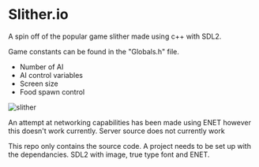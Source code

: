 # Slither.io
A spin off of the popular game slither made using c++ with SDL2.

Game constants can be found in the "Globals.h" file.
* Number of AI
* AI control variables
* Screen size
* Food spawn control

![slither](https://cloud.githubusercontent.com/assets/7946141/18633819/0c0dd61a-7e76-11e6-91f7-a38e7d816347.png)

An attempt at networking capabilities has been made using ENET however this doesn't work currently.
Server source does not currently work

This repo only contains the source code. A project needs to be set up with the dependancies. SDL2 with image, true type font and ENET.
